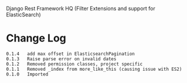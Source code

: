 Django Rest Framework HQ (Filter Extensions and support for ElasticSearch)


# Change Log

    0.1.4   add max offset in ElasticsearchPagination
    0.1.3   Raise parse error on invalid dates
    0.1.2   Removed permission classes, project specific
    0.1.1   Removed _index from more_like_this (causing issue with ES2)
    0.1.0   Imported